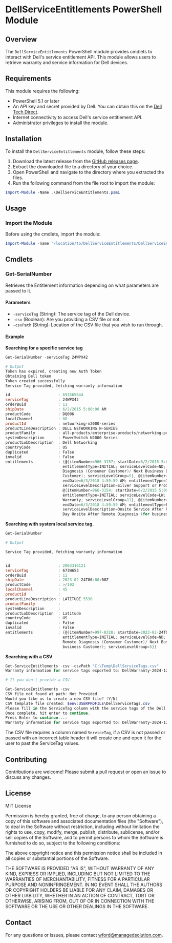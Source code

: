 # DellServiceEntitlements PowerShell Module

## Overview

The `DellServiceEntitlements` PowerShell module provides cmdlets to interact with Dell's service entitlement API. This module allows users to retrieve warranty and service information for Dell devices.


## Requirements

This module requires the following:

- PowerShell 5.1 or later
- An API key and secret provided by Dell. You can obtain this on the [Dell Tech Direct](https://techdirect.dell.com/Portal/ApplyForAPIKeyWizard.aspx).
- Internet connectivity to access Dell's service entitlement API.
- Administrator privileges to install the module.


## Installation

To install the `DellServiceEntitlements` module, follow these steps:

1. Download the latest release from the [GitHub releases page](https://github.com/WFord26/DellServiceEntitlements/releases).
2. Extract the downloaded file to a directory of your choice.
3. Open PowerShell and navigate to the directory where you extracted the files.
4. Run the following command from the file root to import the module:

```powershell
Import-Module -Name .\DellServiceEntitlements.psm1
```

## Usage

### Import the Module

Before using the cmdlets, import the module:

```powershell
Import-Module -name '/location/to/DellServiceEntitlements/DellServiceEntitlements/DellServiceEntitlements.psm1'
```

## Cmdlets

### Get-SerialNumber

Retrieves the Entitlement information depending on what parameters are passed to it. 

#### Parameters

- `-serviceTag` (String): The service tag of the Dell device.
- `-csv` (Boolean): Are you providing a CSV file or not.
- `-csvPath` (String): Location of the CSV file that you wish to run through. 

#### Example

**Searching for a specific service tag**

```powershell
Get-SerialNumber -serviceTag 24WPX42  

# Output                                                         
Token has expired, creating new Auth Token
Obtaining Dell token
Token created successfully
Service Tag provided, fetching warranty information

id                     : 691565644
serviceTag             : 24WPX42
orderBuid              : 11
shipDate               : 6/2/2015 5:00:00 AM
productCode            : DQ006
localChannel           : 08
productId              : networking-n2000-series
productLineDescription : DELL NETWORKING N-SERIES
productFamily          : all-products/enterprise-products/networking-products/switches/managed-campus-switches
systemDescription      : PowerSwitch N2000 Series
productLobDescription  : Dell Networking
countryCode            : US
duplicated             : False
invalid                : False
entitlements           : {@{itemNumber=966-3157; startDate=6/2/2015 5:00:00 AM; endDate=6/3/2016 4:59:59 AM;
                         entitlementType=INITIAL; serviceLevelCode=ND; serviceLevelDescription=Onsite Service After Remote  
                         Diagnosis (Consumer Customer)/ Next Business Day Onsite After Remote Diagnosis (for business       
                         Customer); serviceLevelGroup=5}, @{itemNumber=966-3183; startDate=6/2/2015 5:00:00 AM;
                         endDate=6/3/2018 4:59:59 AM; entitlementType=INITIAL; serviceLevelCode=SV;
                         serviceLevelDescription=Silver Support or ProSupport; serviceLevelGroup=8},
                         @{itemNumber=966-3154; startDate=6/2/2015 5:00:00 AM; endDate=10/18/2042 5:59:59 AM;
                         entitlementType=INITIAL; serviceLevelCode=LW; serviceLevelDescription=Limited Lifetime/Extended    
                         Warranty; serviceLevelGroup=11}, @{itemNumber=966-3159; startDate=6/3/2016 5:00:00 AM;
                         endDate=6/3/2018 4:59:59 AM; entitlementType=EXTENDED; serviceLevelCode=ND;
                         serviceLevelDescription=Onsite Service After Remote Diagnosis (Consumer Customer)/ Next Business   
                         Day Onsite After Remote Diagnosis (for business Customer); serviceLevelGroup=5}}

```

**Searching with system local service tag.** 

``` PowerShell
Get-SerialNumber

# Output

Service Tag provided, fetching warranty information


id                     : 2003316121
serviceTag             : 673W6S3
orderBuid              : 11
shipDate               : 2023-02-24T06:00:00Z
productCode            : >/192
localChannel           : 45
productId              :
productLineDescription : LATITUDE 5530
productFamily          :
systemDescription      :
productLobDescription  : Latitude
countryCode            : US
duplicated             : False
invalid                : False
entitlements           : {@{itemNumber=997-8328; startDate=2023-02-24T06:00:00Z; endDate=2024-02-25T05:59:59.000001Z;
                         entitlementType=INITIAL; serviceLevelCode=ND; serviceLevelDescription=Onsite Service After
                         Remote Diagnosis (Consumer Customer)/ Next Business Day Onsite After Remote Diagnosis (for
                         business Customer); serviceLevelGroup=5}}

```

**Searching with a CSV**

```PowerShell
Get-ServiceEntitlements -csv -csvPath "C:\Temp\DellServiceTags.csv"
Warranty information for service tags exported to: DellWarranty-2024-12-24-16.49.36.csv

# If you don't provide a CSV

Get-ServiceEntitlements -csv
CSV file not found at path: Not Provided
Would you like us to create a new CSV file? (Y/N)
CSV template file created: $env:USERPROFILE\DellServiceTags.csv
Please fill in the ServiceTag column with the service tags of the Dell computers you wish to query.
Once complete, hit enter to continue.
Press Enter to continue...:
Warranty information for service tags exported to: DellWarranty-2024-12-24-16.49.36.csv
```

The CSV file requires a column named `ServiceTag`, if a CSV is not passed or passed with an incorrect table header it will create one and open it for the user to past the ServiceTag values.

## Contributing

Contributions are welcome! Please submit a pull request or open an issue to discuss any changes.

## License

MIT License

Permission is hereby granted, free of charge, to any person obtaining a copy of this software and associated documentation files (the "Software"), to deal in the Software without restriction, including without limitation the rights to use, copy, modify, merge, publish, distribute, sublicense, and/or sell copies of the Software, and to permit persons to whom the Software is furnished to do so, subject to the following conditions:

The above copyright notice and this permission notice shall be included in all copies or substantial portions of the Software.

THE SOFTWARE IS PROVIDED "AS IS", WITHOUT WARRANTY OF ANY KIND, EXPRESS OR IMPLIED, INCLUDING BUT NOT LIMITED TO THE WARRANTIES OF MERCHANTABILITY, FITNESS FOR A PARTICULAR PURPOSE AND NONINFRINGEMENT. IN NO EVENT SHALL THE AUTHORS OR COPYRIGHT HOLDERS BE LIABLE FOR ANY CLAIM, DAMAGES OR OTHER LIABILITY, WHETHER IN AN ACTION OF CONTRACT, TORT OR OTHERWISE, ARISING FROM, OUT OF OR IN CONNECTION WITH THE SOFTWARE OR THE USE OR OTHER DEALINGS IN THE SOFTWARE.

## Contact

For any questions or issues, please contact [wford@managedsolution.com](mailto:wford@managedsolution.com).